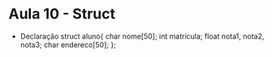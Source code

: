 # Aula 10 - Struct
* Declaração
 struct aluno{
    char nome[50];
    int matricula;
    float nota1, nota2, nota3;
    char endereco[50];
};

